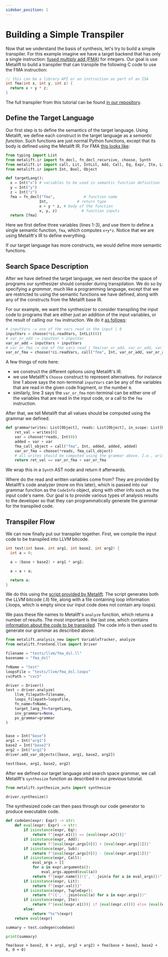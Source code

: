 ```yaml
---
sidebar_position: 1
---
```


# Building a Simple Transpiler

Now that we understand the basis of synthesis, let's try to build a simple transpiler. For this example imagine we have a target backend that has only a single instruction: [fused multiply add (FMA)](https://en.wikipedia.org/wiki/Multiply%E2%80%93accumulate_operation#Fused_multiply%E2%80%93add) for integers. Our goal is use Metalift to build a transpiler that can transpile the following C code to use the FMA instruction:

```cpp
// this can be a library API or an instruction as part of an ISA
int fma(int x, int y, int z) {
  return x + y * z;
}
```

The full transpiler from this tutorial can be found [in our repository](https://github.com/metalift/metalift/blob/main/tests/llvm/fma_dsl.py).

## Define the Target Language

Our first step is to define the semantics of the target language. Using Metalift, we define each construct in the target language as a _semantic function_. Such functions are just normal Python functions, except that its body is defined using the Metalift IR. For FMA [this looks like](https://github.com/metalift/metalift/blob/main/tests/llvm/fma_dsl.py#L47):

<!--phmdoctest-share-names-->
```python
from typing import List
from metalift.ir import fn_decl, fn_decl_recursive, choose, Synth
from metalift.ir import call, Lit, IntLit, Add, Call, Eq, Expr, Ite, Lit, Sub, TupleExpr
from metalift.ir import Int, Bool, Object

def targetLang():
  x = Int("x") # variables to be used in semantic function definition
  y = Int("y")
  z = Int("z")
  fma = fn_decl("fma",             # function name
               Int,             # return type
               x + y * z, # body of the function
               x, y, z)           # function inputs
  return [fma]
```

Here we first define three variables (lines 1-3), and use them to define a single semantic function, `fma`, which computes `x+y*z`. Notice that we are using Metalift's IR to define everything.

If our target language has more constructs, we would define more semantic functions. 


## Search Space Description

After we have defined the target language, we next describe the space of programs our synthesizer should consider during transpilation. We do so by specifying a _grammar_, much like a programming language, except that we are restricted to using the semantic functions we have defined, along with any of the constructs from the Metalift base IR.

For our example, we want the synthesizer to consider transpiling the input code to programs that are either just an addition of the input variables, or the result of calling our `fma` instruction. We do it [as follows](https://github.com/metalift/metalift/blob/main/tests/llvm/fma_dsl.py#L37):

<!--phmdoctest-mark.skip-->
```python
# inputVars := one of the vars read in the input | 0
inputVars = choose(*ci.readVars, IntLit(0))
# var_or_add := inputVar + inputVar
var_or_add = inputVars + inputVars
# var_or_fma := one of the vars read | fma(var_or_add, var_or_add, var_or_add)
var_or_fma = choose(*ci.readVars, call("fma", Int, var_or_add, var_or_add, var_or_add))
```

A few things of note here:
- we construct the different options using Metalift's IR.
- we use Metalift's `Choose` construct to represent alternatives. for instance line 1 above says the non-terminal `inputVars` can be any of the variables that are read in the given code fragment, or the number `0`.
- similarly, line 3 says the `var_or_fma` non-terminal can be either one of the variables that are read in the input code, or a call to the `fma` instruction.

After that, we tell Metalift that all values should be computed using the grammar we defined.

<!--phmdoctest-share-names-->
```python
def grammar(writes: List[Object], reads: List[Object], in_scope: List[Object]) -> Bool:
    ret_val = writes[0]
    var = choose(*reads, Int(0))
    added = var + var
    fma_call_object = call("fma", Int, added, added, added)
    var_or_fma = choose(*reads, fma_call_object)
    # all writes should be computed using the grammar above. I.e., written_var = var_or_fma + var_or_fma. and the return value must be equal to it
    return ret_val == var_or_fma + var_or_fma

```
We wrap this in a `Synth` AST node and return it afterwards.

Where do the read and written variables come from? They are provided by Metalift's code analyzer (more on this later), which is passed into our grammar function as the `CodeInfo` object, along with other info such as the input code's name. Our goal is to provide various types of analysis results to the developer so that they can programmatically generate the grammar for the transpiled code. 


## Transpiler Flow

We can now finally put our transpiler together. First, we compile the input code to be transpiled into LLVM bitcode.

```cpp title="tests/llvm/fma_dsl.c"
int test(int base, int arg1, int base2, int arg2) {
  int a = 0;

  a = (base + base2) + arg1 * arg2;

  a = a + a;

  return a;
}
```

We do this using the [script provided by Metalift](https://github.com/metalift/metalift/blob/main/tests/compile-add-blocks). The script generates both the LLVM bitcode (.ll) file, along with a file containing loop information (.loops, which is empty since our input code does not contain any loops).

We pass these file names to Metalift's `analyze` function, which returns a number of results. The most important is the last one, which contains [information about the code to be transpiled](https://github.com/metalift/metalift/blob/main/metalift/analysis.py#L185). The code info is then used to generate our grammar as described above. 

<!--phmdoctest-share-names-->
```python
from metalift.analysis_new import VariableTracker, analyze
from metalift.frontend.llvm import Driver

filename = "tests/llvm/fma_dsl.ll"
basename = "fma_dsl"

fnName = "test"
loopsFile = "tests/llvm/fma_dsl.loops"
cvcPath = "cvc5"

driver = Driver()
test = driver.analyze(
    llvm_filepath=filename,
    loops_filepath=loopsFile,
    fn_name=fnName,
    target_lang_fn=targetLang,
    inv_grammars=None,
    ps_grammar=grammar
)


base = Int("base")
arg1 = Int("arg1")
base2 = Int("base2")
arg2 = Int("arg2")
driver.add_var_objects([base, arg1, base2, arg2])

test(base, arg1, base2, arg2)
```

After we defined our target language and search space grammar, we call Metalift's `synthesize` function as described in our previous tutorial.

<!--phmdoctest-share-names-->
```python
from metalift.synthesize_auto import synthesize

driver.synthesize()
```

The synthesized code can then pass through our code generator to produce executable code.

<!--phmdoctest-share-names-->
```python
def codeGen(expr: Expr) -> str:
    def eval(expr: Expr) -> str:
        if isinstance(expr, Eq):
            return f"{expr.e1()} == {eval(expr.e2())}"
        if isinstance(expr, Add):
            return f"{eval(expr.args[0])} + {eval(expr.args[1])}"
        if isinstance(expr, Sub):
            return f"{eval(expr.args[0])} - {eval(expr.args[1])}"
        if isinstance(expr, Call):
            eval_args = []
            for a in expr.arguments():
                eval_args.append(eval(a))
            return f"{expr.name()}({', '.join(a for a in eval_args)})"
        if isinstance(expr, Lit):
            return f"{expr.val()}"
        if isinstance(expr, TupleExpr):
            return f"({', '.join(eval(a) for a in expr.args)})"
        if isinstance(expr, Ite):
            return f"{eval(expr.e1())} if {eval(expr.c())} else {eval(expr.e2())}"
        else:
            return "%s"%(expr)
    return eval(expr)

summary = test.codegen(codeGen)

print(summary)
```

```
fma(base + base2, 0 + arg1, arg2 + arg2) + fma(base + base2, base2 + 0, 0 + 0)
```
